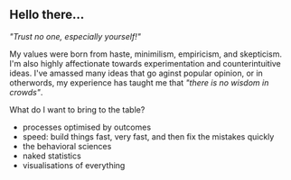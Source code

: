 ## Hello there...

*"Trust no one, especially yourself!"*

My values were born from haste, minimilism, empiricism, and skepticism. I'm also highly affectionate towards experimentation and counterintuitive ideas. I've amassed many ideas that go aginst popular opinion, or in otherwords, my experience has taught me that *"there is no wisdom in crowds"*.

What do I want to bring to the table?

- processes optimised by outcomes
- speed: build things fast, very fast, and then fix the mistakes quickly
- the behavioral sciences
- naked statistics
- visualisations of everything
